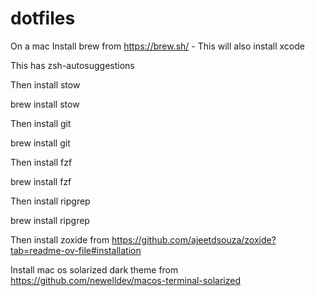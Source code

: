 # dotfiles 

On a mac Install brew from https://brew.sh/ - This will also install xcode 

This has zsh-autosuggestions

Then install stow

brew install stow

Then install git

brew install git

Then install fzf

brew install fzf

Then install ripgrep

brew install ripgrep

Then install zoxide from https://github.com/ajeetdsouza/zoxide?tab=readme-ov-file#installation

Install mac os solarized dark theme from https://github.com/newelldev/macos-terminal-solarized
